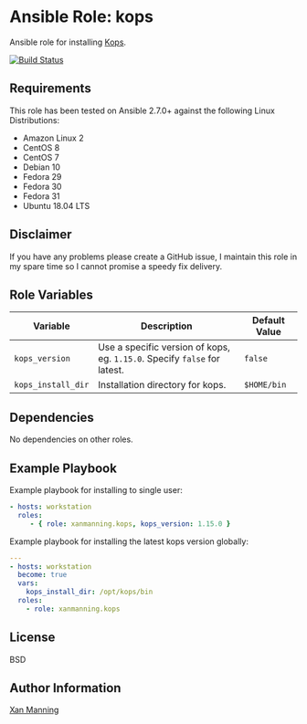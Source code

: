 # Ansible Role: kops

Ansible role for installing [Kops](https://kops.sigs.k8s.io/).

[![Build Status](https://www.travis-ci.org/PyratLabs/ansible-role-kops.svg?branch=master)](https://www.travis-ci.org/PyratLabs/ansible-role-kops)

## Requirements

This role has been tested on Ansible 2.7.0+ against the following Linux Distributions:

  - Amazon Linux 2
  - CentOS 8
  - CentOS 7
  - Debian 10
  - Fedora 29
  - Fedora 30
  - Fedora 31
  - Ubuntu 18.04 LTS

## Disclaimer

If you have any problems please create a GitHub issue, I maintain this role in
my spare time so I cannot promise a speedy fix delivery.

## Role Variables


| Variable           | Description                                                               | Default Value    |
|--------------------|---------------------------------------------------------------------------|------------------|
| `kops_version`     | Use a specific version of kops, eg. `1.15.0`. Specify `false` for latest. | `false`          |
| `kops_install_dir` | Installation directory for kops.                                          | `$HOME/bin`      |

## Dependencies

No dependencies on other roles.

## Example Playbook

Example playbook for installing to single user:

```yaml
- hosts: workstation
  roles:
     - { role: xanmanning.kops, kops_version: 1.15.0 }
```

Example playbook for installing the latest kops version globally:

```yaml
---
- hosts: workstation
  become: true
  vars:
    kops_install_dir: /opt/kops/bin
  roles:
    - role: xanmanning.kops
```

## License

BSD

## Author Information

[Xan Manning](https://xanmanning.co.uk/)

